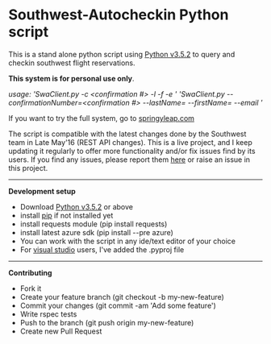 Southwest-Autocheckin Python script
===================================

This is a stand alone python script using [Python v3.5.2](https://www.python.org/downloads/release/python-352/) to query and checkin southwest flight reservations.

__This system is for personal use only__.


_usage:_
_'SwaClient.py -c <confirmation #> -l <lastName> -f <firstName> -e <email>'_
_'SwaClient.py --confirmationNumber=<confirmation #> --lastName=<lastName> --firstName=<firstName> --email <email>'_

If you want to try the full system, go to [springyleap.com](http://springyleap.com)


The script is compatible with the latest changes done by the Southwest team in Late May'16 (REST API changes). This is a live project, and I keep updating it regularly to offer more functionality and/or fix issues find by its users. If you find any issues, please report them [here](mailto:flightautocheckin@sybleu.com) or raise an issue in this project.

***

__Development setup__

* Download [Python v3.5.2](https://www.python.org/downloads/release/python-352/) or above
* install [pip](https://pip.pypa.io/en/stable/installing/) if not installed yet
* install requests module (pip install requests)
* install latest azure sdk (pip install --pre azure)
* You can work with the script in any ide/text editor of your choice
* For [visual studio](http://www.visualstudio.com) users, I've added the .pyproj file

***

__Contributing__

* Fork it
* Create your feature branch (git checkout -b my-new-feature)
* Commit your changes (git commit -am 'Add some feature')
* Write rspec tests
* Push to the branch (git push origin my-new-feature)
* Create new Pull Request